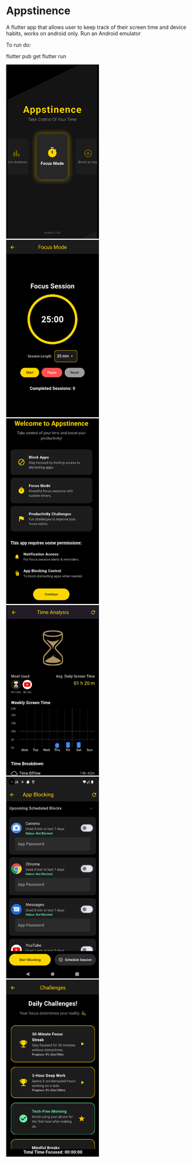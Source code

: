 # Appstinence
A flutter app that allows user to keep track of their screen time and device habits, works on android only.
Run an Android emulator

To run do:

flutter pub get
flutter run 

<img width="50%" src="https://github.com/rawhialfar/Appstinence/blob/b700644bb635d0caff1201f1124e43e8df1c711f/assets/Appstinence1.png" />
<img width="50%" src="https://github.com/rawhialfar/Appstinence/blob/b700644bb635d0caff1201f1124e43e8df1c711f/assets/Appstinence2.png" />
<img width="50%" src="https://github.com/rawhialfar/Appstinence/blob/b700644bb635d0caff1201f1124e43e8df1c711f/assets/Appstinence3.png" />
<img width="50%" src="https://github.com/rawhialfar/Appstinence/blob/b700644bb635d0caff1201f1124e43e8df1c711f/assets/Appstinence4.png" />
<img width="50%" src="https://github.com/rawhialfar/Appstinence/blob/b700644bb635d0caff1201f1124e43e8df1c711f/assets/Appstinence5.png" />
<img width="50%" src="https://github.com/rawhialfar/Appstinence/blob/b700644bb635d0caff1201f1124e43e8df1c711f/assets/Appstinence6.png" />

